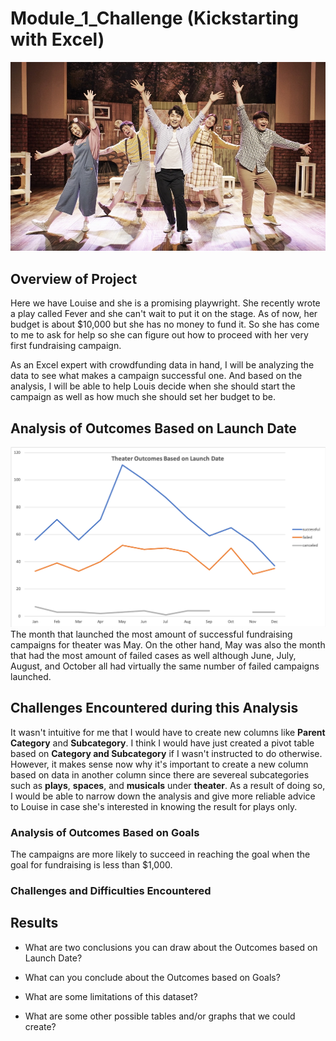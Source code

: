 # Module_1_Challenge (Kickstarting with Excel)
![](Resources/plays.jpeg)
## Overview of Project
Here we have Louise and she is a promising playwright. She recently wrote a play called Fever and she can't wait to put it on the stage. As of now, her budget is about $10,000 but she has no money to fund it. So she has come to me to ask for help so she can figure out how to proceed with her very first fundraising campaign.  

As an Excel expert with crowdfunding data in hand, I will be analyzing the data to see what makes a campaign successful one. And based on the analysis, I will be able to help Louis decide when she should start the campaign as well as how much she should set her budget to be.

## Analysis of Outcomes Based on Launch Date
![](Resources/Theater_Outcomes_vs_Launch.png)
The month that launched the most amount of successful fundraising campaigns for theater was May. On the other hand, May was also the month that had the most amount of failed cases as well although June, July, August, and October all had virtually the same number of failed campaigns launched.

## Challenges Encountered during this Analysis
It wasn't intuitive for me that I would have to create new columns like **Parent Category** and **Subcategory**. I think I would have just created a pivot table based on **Category and Subcategory** if I wasn't instructed to do otherwise. However, it makes sense now why it's important to create a new column based on data in another column since there are severeal subcategories such as **plays**, **spaces**, and **musicals** under **theater**. As a result of doing so, I would be able to narrow down the analysis and give more reliable advice to Louise in case she's interested in knowing the result for plays only. 

### Analysis of Outcomes Based on Goals
The campaigns are more likely to succeed in reaching the goal when the goal for fundraising is less than $1,000.

### Challenges and Difficulties Encountered

## Results

- What are two conclusions you can draw about the Outcomes based on Launch Date?

- What can you conclude about the Outcomes based on Goals?

- What are some limitations of this dataset?

- What are some other possible tables and/or graphs that we could create?
